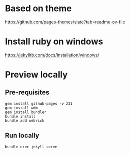 # Based on theme
https://github.com/pages-themes/slate?tab=readme-ov-file

# Install ruby on windows
https://jekyllrb.com/docs/installation/windows/

# Preview locally

## Pre-requisites
```
gem install github-pages -v 231
gem install wdm
gem install bundler
bundle install
bundle add webrick
```

## Run locally
```
bundle exec jekyll serve
```